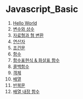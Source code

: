 # Javascript_Basic

1. [Hello World](helloworld.md)
2. [변수와 상수](변수와상수.md)
3. [자료형과 형 변환](자료형과형변환.md)
4. [연산자](연산자.md)
5. [조건문](조건문.md)
6. [함수](함수.md)
7. [함수표현식 & 화살표 함수](함수표현식&화살표함수.md)
8. [콜백함수](콜백함수.md)
9. [객체]()
10. [배열]()
11. [반복문]()
12. [배열 내장 함수]()
